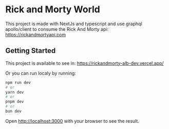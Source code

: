 # Rick and Morty World

This project is made with NextJs and typescript and use graphql apollo/client to consume the Rick And Morty api: https://rickandmortyapi.com

## Getting Started

This project is available to see in: https://rickandmorty-alb-dev.vercel.app/

Or you can run localy by running:

```bash
npm run dev
# or
yarn dev
# or
pnpm dev
# or
bun dev
```

Open [http://localhost:3000](http://localhost:3000) with your browser to see the result.
